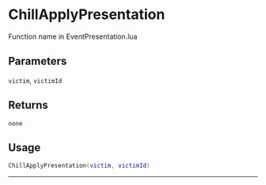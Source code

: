 # ChillApplyPresentation
Function name in EventPresentation.lua
## Parameters
`victim`, `victimId`
## Returns
`none`
## Usage
```lua
ChillApplyPresentation(victim, victimId)
```
---
